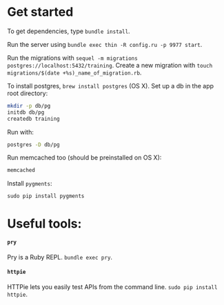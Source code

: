 # Get started
To get dependencies, type `bundle install`.

Run the server using `bundle exec thin -R config.ru -p 9977 start`.

Run the migrations with `sequel -m migrations postgres://localhost:5432/training`. Create a new migration with `touch migrations/$(date +%s)_name_of_migration.rb`.


To install postgres, `brew install postgres` (OS X). Set up a db in the app root directory:
```bash
mkdir -p db/pg
initdb db/pg
createdb training
```

Run with:
```bash
postgres -D db/pg
```

Run memcached too (should be preinstalled on OS X):
```bash
memcached
```

Install `pygments`:
```
sudo pip install pygments
```

# Useful tools:
#### `pry`
Pry is a Ruby REPL. `bundle exec pry`.

#### `httpie`
HTTPie lets you easily test APIs from the command line. `sudo pip install httpie`.
